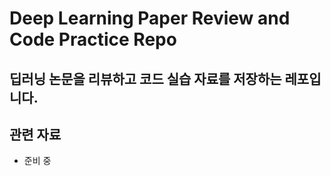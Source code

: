 # Deep Learning Paper Review and Code Practice Repo

## 딥러닝 논문을 리뷰하고 코드 실습 자료를 저장하는 레포입니다.


## 관련 자료

- 준비 중
